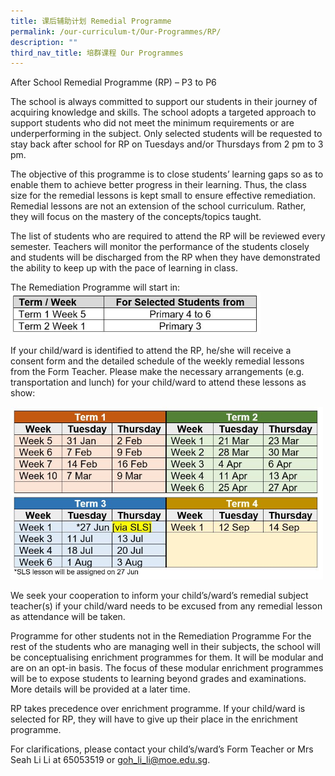 ```yaml
---
title: 课后辅助计划 Remedial Programme
permalink: /our-curriculum-t/Our-Programmes/RP/
description: ""
third_nav_title: 培群课程 Our Programmes
---
```

After School Remedial Programme (RP) – P3 to P6 

The school is always committed to support our students in their journey of acquiring knowledge and skills. The school adopts a targeted approach to support students who did not meet the minimum requirements or are underperforming in the subject. Only selected students will be requested to stay back after school for RP on Tuesdays and/or Thursdays from 2 pm to 3 pm.

The objective of this programme is to close students’ learning gaps so as to enable them to achieve better progress in their learning. Thus, the class size for the remedial lessons is kept small to ensure effective remediation. Remedial lessons are not an extension of the school curriculum. Rather, they will focus on the mastery of the concepts/topics taught.

The list of students who are required to attend the RP will be reviewed every semester. Teachers will monitor the performance of the students closely and students will be discharged from the RP when they have demonstrated the ability to keep up with the pace of learning in class.  

The Remediation Programme will start in: 
<img src="/images/Our%20Programmes/RP1.jpg" alt="RP1" style="width:400px;height:100;">

If your child/ward is identified to attend the RP, he/she will receive a consent form and the detailed schedule of the weekly remedial lessons from the Form Teacher.  Please make the necessary arrangements (e.g. transportation and lunch) for your child/ward to attend these lessons as show:

<img src="/images/Our%20Programmes/RP2.jpg" alt="RP2" style="width:500px;height:300;">

We seek your cooperation to inform your child’s/ward’s remedial subject teacher(s) if your child/ward needs to be excused from any remedial lesson as attendance will be taken.

Programme for other students not in the Remediation Programme
For the rest of the students who are managing well in their subjects, the school will be conceptualising enrichment programmes for them. It will be modular and are on an opt-in basis. The focus of these modular enrichment programmes will be to expose students to learning beyond grades and examinations. More details will be provided at a later time.

RP takes precedence over enrichment programme. If your child/ward is selected for RP, they will have to give up their place in the enrichment programme.

For clarifications, please contact your child’s/ward’s Form Teacher or Mrs Seah Li Li at 65053519 or [goh_li_li@moe.edu.sg](goh_li_li@moe.edu.sg).
